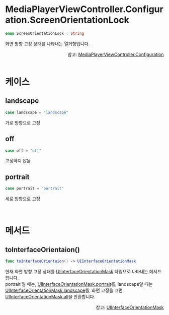 # MediaPlayerViewController.Configuration.ScreenOrientationLock

```swift
enum ScreenOrientationLock : String
```

화면 방향 고정 상태를 나타내는 열거형입니다. 

<div align="right">
참고: <a href="../../struct/media-player-view-controller-configuration/home.md">MediaPlayerViewController.Configuration</a>
</div>

<br> 

# 케이스

## landscape

```swift
case landscape = "landscape"
```

가로 방향으로 고정

## off

```swift
case off = "off"
```

고정하지 않음

## portrait

```swift
case portrait = "portrait"
```

세로 방향으로 고정

<br>

# 메서드

## toInterfaceOrientaion()

```swift
func toInterfaceOrientaion() -> UIInterfaceOrientationMask
```

현재 화면 방향 고정 상태를 [UIInterfaceOrientationMask](https://developer.apple.com/documentation/uikit/uiinterfaceorientationmask) 타입으로 나타내는 메서드입니다.<br>
portrait 일 때는, [UIInterfaceOrientationMask.portrait](https://developer.apple.com/documentation/uikit/uiinterfaceorientationmask/1623065-portrait)를, landscape일 때는 [UIInterfaceOrientationMask.landscape](https://developer.apple.com/documentation/uikit/uiinterfaceorientationmask/1623106-landscape)를, 화면 고정을 끄면 [UIInterfaceOrientationMask.all](https://developer.apple.com/documentation/uikit/uiinterfaceorientationmask/1623035-all)을 반환합니다.

<div align="right">
참고: <a href="https://developer.apple.com/documentation/uikit/uiinterfaceorientationmask">UIInterfaceOrientationMask</a>
</div>
